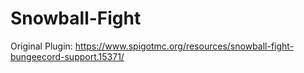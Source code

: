 # Snowball-Fight
   Original Plugin:
   https://www.spigotmc.org/resources/snowball-fight-bungeecord-support.15371/
